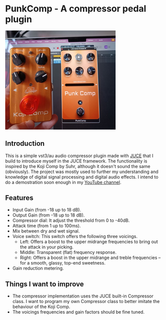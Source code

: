 
# PunkComp - A compressor pedal plugin

<img src="demo.jpg" width="70%">

## Introduction
This is a simple vst3/au audio compressor plugin made with [JUCE](https://juce.com/) that I build to introduce myself in the JUCE framework. The functionality is inspired by the Koji Comp by Suhr, although it doesn't sound the same (obviously). The project was mostly used to further my understanding and knowledge of digital signal processing and digital audio effects.
I intend to do a demostration soon enough in my [YouTube channel](https://www.youtube.com/channel/UCe3BPM0SbPYuTHAOrixmqsw).

## Features
- Input Gain (from -18 up to 18 dB).
- Output Gain (from -18 up to 18 dB).
- Compressor dial: It adjust the threshold from 0 to -40dB.
- Attack time (from 1 up to 100ms).
- Mix between dry and wet signal.
- Voice switch: This switch offers the following three voicings.
    - Left: Offers a boost to the upper midrange frequencies to bring out the attack in your picking.
    - Middle: Transparent (flat) frequency response.
    - Right: Offers a boost in the upper midrange and treble frequencies – for a smooth, glassy, top-end sweetness.
- Gain reduction metering.
 
 ## Things I want to improve
 - The compressor implementation uses the JUCE built-in Compressor class. I want to program my own Compressor class to better imitate the behaviour of the Koji Comp.
 - The voicings frequencies and gain factors should be fine tuned.
